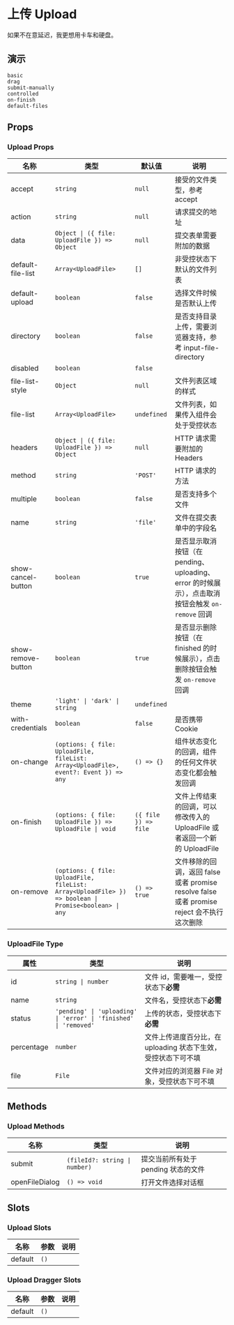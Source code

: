 # 上传 Upload
如果不在意延迟，我更想用卡车和硬盘。
## 演示
```demo
basic
drag
submit-manually
controlled
on-finish
default-files
```
## Props
### Upload Props
|名称|类型|默认值|说明|
|-|-|-|-|
|accept|`string`|`null`|接受的文件类型，参考 <n-a href="https://developer.mozilla.org/en-US/docs/Web/HTML/Element/input/file#accept">accept</n-a>|
|action|`string`|`null`|请求提交的地址|
|data|`Object \| ({ file: UploadFile }) => Object`|`null`|提交表单需要附加的数据|
|default-file-list|`Array<UploadFile>`|`[]`|非受控状态下默认的文件列表|
|default-upload|`boolean`|`false`|选择文件时候是否默认上传|
|directory|`boolean`|`false`|是否支持目录上传，需要浏览器支持，参考 <n-a href="https://caniuse.com/#feat=input-file-directory">input-file-directory</n-a>|
|disabled|`boolean`|`false`||
|file-list-style|`Object`|`null`|文件列表区域的样式|
|file-list|`Array<UploadFile>`|`undefined`|文件列表，如果传入组件会处于受控状态|
|headers|`Object \| ({ file: UploadFile }) => Object`|`null`|HTTP 请求需要附加的 Headers|
|method|`string`|`'POST'`|HTTP 请求的方法|
|multiple|`boolean`|`false`|是否支持多个文件|
|name|`string`|`'file'`|文件在提交表单中的字段名|
|show-cancel-button|`boolean`|`true`|是否显示取消按钮（在 pending、uploading、error 的时候展示），点击取消按钮会触发 `on-remove` 回调|
|show-remove-button|`boolean`|`true`|是否显示删除按钮（在 finished 的时候展示），点击删除按钮会触发 `on-remove` 回调|
|theme|`'light' \| 'dark' \| string`|`undefined`||
|with-credentials|`boolean`|`false`|是否携带 Cookie|
|on-change|`(options: { file: UploadFile, fileList: Array<UploadFile>, event?: Event }) => any`|`() => {}`|组件状态变化的回调，组件的任何文件状态变化都会触发回调|
|on-finish|`(options: { file: UploadFile }) => UploadFile \| void`|`({ file }) => file`|文件上传结束的回调，可以修改传入的 UploadFile 或者返回一个新的 UploadFile|
|on-remove|`(options: { file: UploadFile, fileList: Array<UploadFile> }) => boolean \| Promise<boolean> \| any`|`() => true`|文件移除的回调，返回 false 或者 promise resolve false 或者 promise reject 会不执行这次删除|


### UploadFile Type
|属性|类型|说明|
|-|-|-|
|id|`string \| number`|文件 id，需要唯一，受控状态下**必需**|
|name|`string`|文件名，受控状态下**必需**|
|status|`'pending' \| 'uploading' \| 'error' \| 'finished' \| 'removed'`|上传的状态，受控状态下**必需**|
|percentage|`number`|文件上传进度百分比，在 uploading 状态下生效，受控状态下可不填|
|file|`File`|文件对应的浏览器 File 对象，受控状态下可不填|

## Methods
### Upload Methods
|名称|类型|说明|
|-|-|-|
|submit|`(fileId?: string \| number)`|提交当前所有处于 pending 状态的文件|
|openFileDialog|`() => void`|打开文件选择对话框|

## Slots
### Upload Slots
|名称|参数|说明|
|-|-|-|
|default|`()`||

### Upload Dragger Slots
|名称|参数|说明|
|-|-|-|
|default|`()`||
